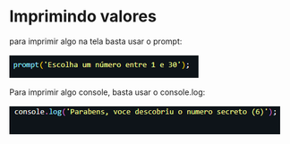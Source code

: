 # Imprimindo valores

para imprimir algo na tela basta usar o prompt:\
\
![](<.gitbook/assets/image (1) (1).png>)

Para imprimir algo console, basta usar o console.log:\
\
![](<.gitbook/assets/image (3) (1).png>)
